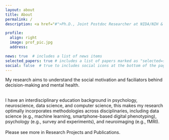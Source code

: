 ```yaml
---
layout: about
title: About
permalink: /
description: <a href="#">Ph.D., Joint Postdoc Researcher at NIDA/NIH & WWBP/UPenn

profile:
  align: right
  image: prof_pic.jpg
  address: 

news: true  # includes a list of news items
selected_papers: true # includes a list of papers marked as "selected={true}"
social: false  # true to includes social icons at the bottom of the page
---
```


My research aims to understand the social motivation and faciliators behind decision-making and mental health.

  <br>
I have an interdisciplinary education background in psychology, neuroscience, data science, and computer science, this makes my research optimally incorporates methodologies across disciplinaries, including data science (e.g., machine learning, smartphone-based digital phenotyping), psychology (e.g., survey and experiments), and neuroimaging (e.g., fMRI). 

  <br>
   <br>
Please see more in Research Projects and Publications.
  <br>
    <br>
    <br>
